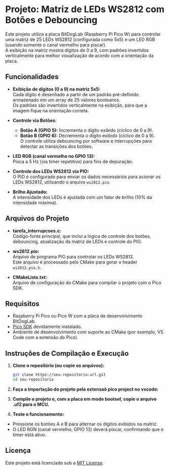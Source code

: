 # Projeto: Matriz de LEDs WS2812 com Botões e Debouncing

Este projeto utiliza a placa BitDogLab (Raspberry Pi Pico W) para controlar uma matriz de 25 LEDs WS2812 (configurada como 5x5) e um LED RGB (usando somente o canal vermelho para piscar).  
A exibição na matriz mostra dígitos de 0 a 9, com padrões invertidos verticalmente para melhor visualização de acordo com a orientação da placa.

## Funcionalidades

- **Exibição de dígitos (0 a 9) na matriz 5x5:**  
  Cada dígito é desenhado a partir de um padrão pré-definido armazenado em um array de 25 valores booleanos.  
  Os padrões são invertidos verticalmente na exibição, para que a imagem fique na orientação correta.

- **Controle via Botões:**  
  - **Botão A (GPIO 5):** Incrementa o dígito exibido (cíclico de 0 a 9).
  - **Botão B (GPIO 6):** Decrementa o dígito exibido (cíclico de 0 a 9).  
  O controle utiliza debouncing por software e interrupções para detectar as transições dos botões.

- **LED RGB (canal vermelho no GPIO 13):**  
  Pisca a 5 Hz (via timer repetitivo) para fins de depuração.

- **Controle dos LEDs WS2812 via PIO:**  
  O PIO é configurado para enviar os dados necessários para acionar os LEDs WS2812, utilizando o arquivo `ws2812.pio`.

- **Brilho Ajustado:**  
  A intensidade dos LEDs é ajustada com um fator de brilho (10% da intensidade máxima).

## Arquivos do Projeto

- **tarefa_interrupcoes.c:**  
  Código-fonte principal, que inclui a lógica de controle dos botões, debouncing, atualização da matriz de LEDs e controle do PIO.

- **ws2812.pio:**  
  Arquivo de programa PIO para controlar os LEDs WS2812.  
  Este arquivo é processado pelo CMake para gerar o header `ws2812.pio.h`.

- **CMakeLists.txt:**  
  Arquivo de configuração do CMake para compilar o projeto com o Pico SDK.

## Requisitos

- Raspberry Pi Pico ou Pico W com a placa de desenvolvimento BitDogLab.
- [Pico SDK](https://github.com/raspberrypi/pico-sdk) devidamente instalado.
- Ambiente de desenvolvimento com suporte ao CMake (por exemplo, VS Code com a extensão do Pico).

## Instruções de Compilação e Execução

1. **Clone o repositório (ou copie os arquivos):**

   ```bash
   git clone https://seu-repositorio-url.git
   cd seu-repositorio

2. **Faça a importação do projeto pela extensaõ pico project no vscode:**

3. **Compile o projeto e, com a placa em modo bootsel, copie o arquivo .uf2 para o MCU.**

4. **Teste o funcionamento:**
 - Pressione os botões A e B para alternar os dígitos exibidos na matriz.
 - O LED RGN (canal vermelho, GPIO 13) deverá piscar, confirmando que o timer está ativo.

## Licença

Este projeto está licenciado sob a [MIT License](LICENSE).

